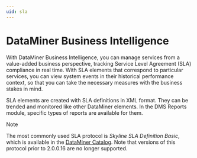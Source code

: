 ```yaml
---
uid: sla
---
```


# DataMiner Business Intelligence

With DataMiner Business Intelligence, you can manage services from a value-added business perspective, tracking Service Level Agreement (SLA) compliance in real time. With SLA elements that correspond to particular services, you can view system events in their historical performance context, so that you can take the necessary measures with the business stakes in mind.

SLA elements are created with SLA definitions in XML format. They can be trended and monitored like other DataMiner elements. In the DMS Reports module, specific types of reports are available for them.

> [!NOTE]
> The most commonly used SLA protocol is *Skyline SLA Definition Basic*, which is available in the [DataMiner Catalog](xref:About_the_Catalog_module). Note that versions of this protocol prior to 2.0.0.16 are no longer supported.
